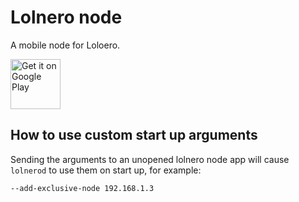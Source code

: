 # Lolnero node

A mobile node for Loloero.

<a href='https://play.google.com/store/apps/details?id=org.lolnero.node'><img alt='Get it on Google Play' src='https://play.google.com/intl/en_us/badges/images/generic/en_badge_web_generic.png' height='80'/></a>


## How to use custom start up arguments

Sending the arguments to an unopened lolnero node app will cause `lolnerod` to use them on start up, for example:

`--add-exclusive-node 192.168.1.3`
